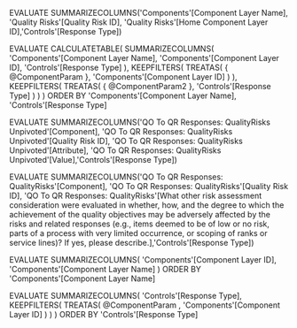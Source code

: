 EVALUATE SUMMARIZECOLUMNS('Components'[Component Layer Name], 'Quality Risks'[Quality Risk ID], 'Quality Risks'[Home Component Layer ID],'Controls'[Response Type])

EVALUATE
CALCULATETABLE(
    SUMMARIZECOLUMNS(
        'Components'[Component Layer Name],
        'Components'[Component Layer ID],
        'Controls'[Response Type]
    ),
    KEEPFILTERS( TREATAS( { @ComponentParam },  'Components'[Component Layer ID] ) ),
    KEEPFILTERS( TREATAS( { @ComponentParam2 }, 'Controls'[Response Type] ) )
)
ORDER BY 'Components'[Component Layer Name], 'Controls'[Response Type]


EVALUATE SUMMARIZECOLUMNS('QO To QR Responses: QualityRisks Unpivoted'[Component], 'QO To QR Responses: QualityRisks Unpivoted'[Quality Risk ID], 'QO To QR Responses: QualityRisks Unpivoted'[Attribute], 'QO To QR Responses: QualityRisks Unpivoted'[Value],'Controls'[Response Type])


EVALUATE SUMMARIZECOLUMNS('QO To QR Responses: QualityRisks'[Component], 'QO To QR Responses: QualityRisks'[Quality Risk ID], 'QO To QR Responses: QualityRisks'[What other risk assessment consideration were evaluated in whether, how, and the degree to which the achievement of the quality objectives may be adversely affected by the risks and related responses (e.g., items deemed to be of low or no risk, parts of a process with very limited occurrence, or scoping of ranks or service lines)?  If yes, please describe.],'Controls'[Response Type])

EVALUATE
SUMMARIZECOLUMNS(
    'Components'[Component Layer ID],
    'Components'[Component Layer Name]
)
ORDER BY 'Components'[Component Layer Name]

EVALUATE
SUMMARIZECOLUMNS(
    'Controls'[Response Type],
    KEEPFILTERS( TREATAS( @ComponentParam , 'Components'[Component Layer ID] ) )
)
ORDER BY 'Controls'[Response Type]
